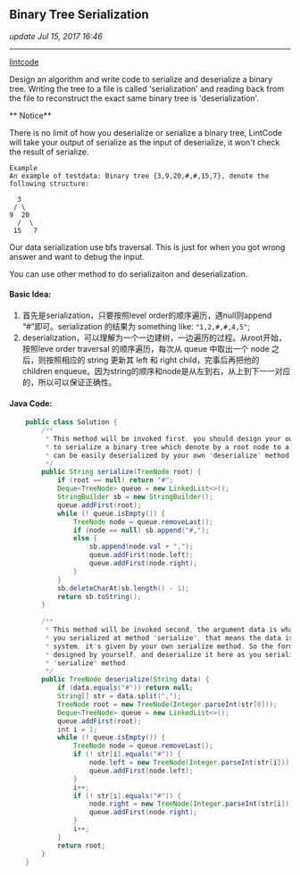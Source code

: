 ## Binary Tree Serialization
_update Jul 15, 2017 16:46_

---
[lintcode](http://www.lintcode.com/en/problem/binary-tree-serialization/#)

Design an algorithm and write code to serialize and deserialize a binary tree. Writing the tree to a file is called 'serialization' and reading back from the file to reconstruct the exact same binary tree is 'deserialization'.

** Notice**

There is no limit of how you deserialize or serialize a binary tree, LintCode will take your output of serialize as the input of deserialize, it won't check the result of serialize.

    Example
    An example of testdata: Binary tree {3,9,20,#,#,15,7}, denote the following structure:
    
      3
     / \
    9  20
      /  \
     15   7
Our data serialization use bfs traversal. This is just for when you got wrong answer and want to debug the input.

You can use other method to do serializaiton and deserialization.

#### Basic Idea:

1.  首先是serialization，只要按照level order的顺序遍历，遇null则append “#”即可。serialization 的结果为 something like: `"1,2,#,#,4,5"`;
2.  deserialization，可以理解为一个一边建树，一边遍历的过程。从root开始，按照leve order traversal 的顺序遍历，每次从 queue 中取出一个 node 之后，则按照相应的 string 更新其 left 和 right child，完事后再把他的 children enqueue。因为string的顺序和node是从左到右，从上到下一一对应的，所以可以保证正确性。

#### Java Code:
```java
    public class Solution {
        /**
         * This method will be invoked first, you should design your own algorithm 
         * to serialize a binary tree which denote by a root node to a string which
         * can be easily deserialized by your own "deserialize" method later.
         */
        public String serialize(TreeNode root) {
            if (root == null) return "#";
            Deque<TreeNode> queue = new LinkedList<>();
            StringBuilder sb = new StringBuilder();
            queue.addFirst(root);
            while (! queue.isEmpty()) {
                TreeNode node = queue.removeLast();
                if (node == null) sb.append("#,");
                else {
                    sb.append(node.val + ",");
                    queue.addFirst(node.left);
                    queue.addFirst(node.right);
                }
            }
            sb.deleteCharAt(sb.length() - 1);
            return sb.toString();
        }
    
        /**
         * This method will be invoked second, the argument data is what exactly
         * you serialized at method "serialize", that means the data is not given by
         * system, it's given by your own serialize method. So the format of data is
         * designed by yourself, and deserialize it here as you serialize it in 
         * "serialize" method.
         */
        public TreeNode deserialize(String data) {
            if (data.equals("#")) return null;
            String[] str = data.split(",");
            TreeNode root = new TreeNode(Integer.parseInt(str[0]));
            Deque<TreeNode> queue = new LinkedList<>();
            queue.addFirst(root);
            int i = 1;
            while (! queue.isEmpty()) {
                TreeNode node = queue.removeLast();
                if (! str[i].equals("#")) {
                    node.left = new TreeNode(Integer.parseInt(str[i]));
                    queue.addFirst(node.left);
                }
                i++;
                if (! str[i].equals("#")) {
                    node.right = new TreeNode(Integer.parseInt(str[i]));
                    queue.addFirst(node.right);
                }
                i++;
            }
            return root;
        }
    }
```